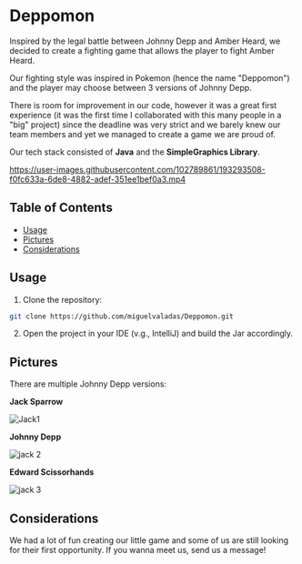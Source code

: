 # Deppomon

Inspired by the legal battle between Johnny Depp and Amber Heard, we decided to create a fighting game that allows the player to fight Amber Heard.

Our fighting style was inspired in Pokemon (hence the name "Deppomon") and the player may choose between 3 versions of Johnny Depp.

There is room for improvement in our code, however it was a great first experience (it was the first time I collaborated with this many people in a "big" project) since the deadline was very strict and we barely knew our team members and yet we managed to create a game we are proud of.

Our tech stack consisted of <b>Java</b> and the <b>SimpleGraphics Library</b>.

https://user-images.githubusercontent.com/102789861/193293508-f0fc633a-6de8-4882-adef-351ee1bef0a3.mp4

## Table of Contents
- [Usage](#usage)
- [Pictures](#pictures)
- [Considerations](#considerations)


## Usage
1. Clone the repository:
```sh
git clone https://github.com/miguelvaladas/Deppomon.git
```

2. Open the project in your IDE (v.g., IntelliJ) and build the Jar accordingly.

## Pictures 
There are multiple Johnny Depp versions:

<b>Jack Sparrow </b>

![Jack1](https://user-images.githubusercontent.com/102789861/193295410-fda47c52-2dec-46c0-9828-113c34d07f9b.PNG)

<b>Johnny Depp</b>

![jack 2](https://user-images.githubusercontent.com/102789861/193295441-1c45a74e-24d8-4df2-ab19-02db20d826b5.PNG)

<b>Edward Scissorhands</b>

![jack 3](https://user-images.githubusercontent.com/102789861/193295547-1a8fc03b-f303-44ea-b2a9-72903d193ff3.PNG)

## Considerations
We had a lot of fun creating our little game and some of us are still looking for their first opportunity. If you wanna meet us, send us a message!

